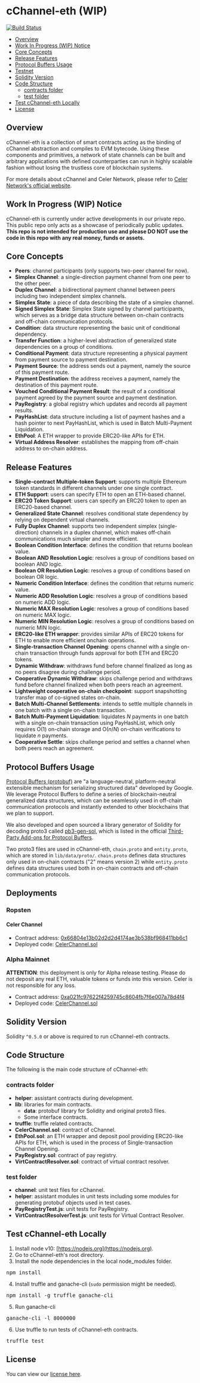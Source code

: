 # cChannel-eth (WIP)

[![Build Status](https://travis-ci.org/celer-network/cChannel-eth.svg?branch=master)](https://travis-ci.org/celer-network/cChannel-eth)

* [Overview](https://github.com/celer-network/cChannel-eth#overview)
* [Work In Progress (WIP) Notice](https://github.com/celer-network/cChannel-eth#work-in-progress-wip-notice)
* [Core Concepts](https://github.com/celer-network/cChannel-eth#core-concepts)
* [Release Features](https://github.com/celer-network/cChannel-eth#release-features)
* [Protocol Buffers Usage](https://github.com/celer-network/cChannel-eth#protocol-buffers-usage)
* [Testnet](https://github.com/celer-network/cChannel-eth#testnet)
* [Solidity Version](https://github.com/celer-network/cChannel-eth#solidity-version)
* [Code Structure](https://github.com/celer-network/cChannel-eth#code-structure)
	* [contracts folder](https://github.com/celer-network/cChannel-eth#contracts-folder)
	* [test folder](https://github.com/celer-network/cChannel-eth#test-folder)
* [Test cChannel-eth Locally](https://github.com/celer-network/cChannel-eth#test-cchannel-eth-locally)
* [License](https://github.com/celer-network/cChannel-eth#license)

## Overview
cChannel-eth is a collection of smart contracts acting as the binding of cChannel abstraction and compiles to EVM bytecode. Using these components and primitives, a network of state channels can be built and arbitrary applications with defined counterparties can run in highly scalable fashion without losing the trustless core of blockchain systems.

For more details about cChannel and Celer Network, please refer to [Celer Network's official website](https://www.celer.network/).

## Work In Progress (WIP) Notice
cChannel-eth is currently under active developments in our private repo. This public repo only acts as a showcase of periodically public updates.
**This repo is not intended for production use and please DO NOT use the code in this repo with any real money, funds or assets.**

## Core Concepts
* **Peers**: channel participants (only supports two-peer channel for now).
* **Simplex Channel**: a single-direction payment channel from one peer to the other peer.
* **Duplex Channel**: a bidirectional payment channel between peers including two independent simplex channels.
* **Simplex State**: a piece of data describing the state of a simplex channel.
* **Signed Simplex State**: Simplex State signed by channel participants, which serves as a bridge data structure between on-chain contracts and off-chain communication protocols.
* **Condition**: data structure representing the basic unit of conditional dependency.
* **Transfer Function**: a higher-level abstraction of generalized state dependencies on a group of conditions.
* **Conditional Payment**: data structure representing a physical payment from payment source to payment destination.
* **Payment Source**: the address sends out a payment, namely the source of this payment route.
* **Payment Destination**: the address receives a payment, namely the destination of this payment route.
* **Vouched Conditional Payment Result**: the result of a conditional payment agreed by the payment source and payment destination.
* **PayRegistry**: a global registry which updates and records all payment results.
* **PayHashList**: data structure including a list of payment hashes and a hash pointer to next PayHashList, which is used in Batch Multi-Payment Liquidation.
* **EthPool**: A ETH wrapper to provide ERC20-like APIs for ETH.
* **Virtual Address Resolver**: establishes the mapping from off-chain address to on-chain address.

## Release Features
* **Single-contract Multiple-token Support**: supports multiple Ethereum token standards in different channels under one single contract.
* **ETH Support**: users can specify ETH to open an ETH-based channel.
* **ERC20 Token Support**: users can specify an ERC20 token to open an ERC20-based channel.
* **Generalized State Channel**: resolves conditional state dependency by relying on dependent virtual channels.
* **Fully Duplex Channel**: supports two independent simplex (single-direction) channels in a duplex channel, which makes off-chain communications much simpler and more efficient.
* **Boolean Condition Interface**: defines the condition that returns boolean value.
* **Boolean AND Resolution Logic**: resolves a group of conditions based on boolean AND logic.
* **Boolean OR Resolution Logic**: resolves a group of conditions based on boolean OR logic.
* **Numeric Condition Interface**: defines the condition that returns numeric value.
* **Numeric ADD Resolution Logic**: resolves a group of conditions based on numeric ADD logic.
* **Numeric MAX Resolution Logic**: resolves a group of conditions based on numeric MAX logic.
* **Numeric MIN Resolution Logic**: resolves a group of conditions based on numeric MIN logic.
* **ERC20-like ETH wrapper**: provides similar APIs of ERC20 tokens for ETH to enable more efficient onchain operations.
* **Single-transaction Channel Opening**: opens channel with a single on-chain transaction through funds approval for both ETH and ERC20 tokens.
* **Dynamic Withdraw**: withdraws fund before channel finalized as long as no peers disagree during challenge period.
* **Cooperative Dynamic Withdraw**: skips challenge period and withdraws fund before channel finalized when both peers reach an agreement.
* **Lightweight cooperative on-chain checkpoint**: support snapshotting transfer map of co-signed states on-chain.
* **Batch Multi-Channel Settlements**: intends to settle multiple channels in one batch with a single on-chain transaction.
* **Batch Multi-Payment Liquidation**: liquidates *N* payments in one batch with a single on-chain transaction using PayHashList, which only requires O(1) on-chain storage and O(*n*/*N*) on-chain verifications to liquidate *n* payments.
* **Cooperative Settle**: skips challenge period and settles a channel when both peers reach an agreement.

## Protocol Buffers Usage
[Protocol Buffers (protobuf)](https://developers.google.com/protocol-buffers/) are "a language-neutral, platform-neutral extensible mechanism for serializing structured data" developed by Google.
We leverage Protocol Buffers to define a series of blockchain-neutral generalized data structures, which can be seamlessly used in off-chain communication protocols and instantly extended to other blockchains that we plan to support.

We also developed and open sourced a library generator of Solidity for decoding proto3 called [pb3-gen-sol](https://github.com/celer-network/pb3-gen-sol), which is listed in the official [Third-Party Add-ons for Protocol Buffers](https://github.com/protocolbuffers/protobuf/blob/master/docs/third_party.md).

Two proto3 files are used in cChannel-eth, `chain.proto` and `entity.proto`, which are stored in `lib/data/proto/`. `chain.proto` defines data structures only used in on-chain contracts ("2" means version 2) while `entity.proto` defines data structures used both in on-chain contracts and off-chain communication protocols.

## Deployments
### Ropsten
#### Celer Channel
* Contract address: [0x66804e13b02d2d2d4174ae3b538bf968411bb6c1](https://ropsten.etherscan.io/address/0x66804e13b02d2d2d4174ae3b538bf968411bb6c1)
* Deployed code: [CelerChannel.sol](https://github.com/celer-network/cChannel-eth/blob/v0.11.0/contracts/CelerChannel.sol)

### Alpha Mainnet
**ATTENTION**: this deployment is only for Alpha release testing. Please do not deposit any real ETH, valuable tokens or funds into this version. Celer is not responsible for any loss.
* Contract address: [0xa021fc97622f4259745c8604fb7f6e007a78d4f4](https://etherscan.io/address/0xa021fc97622f4259745c8604fb7f6e007a78d4f4)
* Deployed code: [CelerChannel.sol](https://github.com/celer-network/cChannel-eth/blob/v0.11.0/contracts/CelerChannel.sol)

## Solidity Version
Solidity `^0.5.0` or above is required to run cChannel-eth contracts.

## Code Structure
The following is the main code structure of cChannel-eth:
### contracts folder
* **helper**: assistant contracts during development.
* **lib**: libraries for main contracts.
	* **data**: protobuf library for Solidity and original proto3 files.
	* Some interface contracts.
* **truffle**: truffle related contracts.
* **CelerChannel.sol**: contract of cChannel.
* **EthPool.sol**: an ETH wrapper and deposit pool providing ERC20-like APIs for ETH, which is used in the process of Single-transaction Channel Opening.
* **PayRegistry.sol**: contract of pay registry.
* **VirtContractResolver.sol**: contract of virtual contract resolver.

### test folder
* **channel**: unit test files for cChannel.
* **helper**: assistant modules in unit tests including some modules for generating protobuf objects used in test cases.
* **PayRegistryTest.js**: unit tests for PayRegistry.
* **VirtContractResolverTest.js**: unit tests for Virtual Contract Resolver.

## Test cChannel-eth Locally
1. Install node v10: [https://nodejs.org](https://nodejs.org).
2. Go to cChannel-eth's root directory. 
3. Install the node dependencies in the local node_modules folder. 
<pre>
npm install
</pre> 
4. Install truffle and ganache-cli (`sudo` permission might be needed). 
<pre>
npm install -g truffle ganache-cli
</pre> 
5. Run ganache-cli
<pre>
ganache-cli -l 8000000
</pre>
6. Use truffle to run tests of cChannel-eth contracts. 
<pre>
truffle test
</pre> 

<!-- ## Known Issues -->
<!-- No known issues for now. -->

## License
You can view our [license here](https://github.com/celer-network/cChannel-eth/blob/master/LICENSE).
